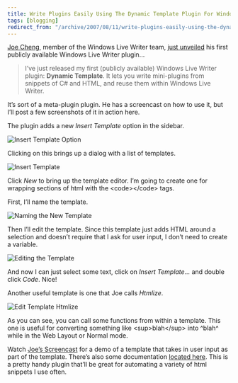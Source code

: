 ```yaml
---
title: Write Plugins Easily Using The Dynamic Template Plugin For Windows Live Writer
tags: [blogging]
redirect_from: "/archive/2007/08/11/write-plugins-easily-using-the-dynamic-template-plugin-for-windows.aspx/"
---
```


[Joe Cheng](http://jcheng.wordpress.com/ "Joe Cheng"), member of the
Windows Live Writer team, [just
unveiled](http://jcheng.wordpress.com/2007/08/10/new-plugin-dynamic-template/ "New plugin: Dynamic Template")
his first publicly available Windows Live Writer plugin...

> I’ve just released my first (publicly available) Windows Live Writer
> plugin: **Dynamic Template**. It lets you write mini-plugins from
> snippets of C# and HTML, and reuse them within Windows Live Writer.

It’s sort of a meta-plugin plugin. He has a screencast on how to use it,
but I’ll post a few screenshots of it in action here.

The plugin adds a new *Insert Template* option in the sidebar.

![Insert Template
Option](https://haacked.com/images/haacked_com/WindowsLiveWriter/BetterBloggingUsingTheDynamicTemplatePlu_A1F5/sshot-1_1.png)

Clicking on this brings up a dialog with a list of templates.

![Insert
Template](https://haacked.com/images/haacked_com/WindowsLiveWriter/BetterBloggingUsingTheDynamicTemplatePlu_A1F5/Insert%20Template_1.png)

Click *New* to bring up the template editor. I’m going to create one for
wrapping sections of html with the \<code\>\</code\> tags.

First, I’ll name the template.

![Naming the New
Template](https://haacked.com/images/haacked_com/WindowsLiveWriter/BetterBloggingUsingTheDynamicTemplatePlu_A1F5/New%20Template_1.png)

Then I’ll edit the template. Since this template just adds HTML around a
selection and doesn’t require that I ask for user input, I don’t need to
create a variable.

![Editing the
Template](https://haacked.com/images/haacked_com/WindowsLiveWriter/BetterBloggingUsingTheDynamicTemplatePlu_A1F5/Edit%20Template%20Code_1.png)

And now I can just select some text, click on *Insert Template...* and
double click *Code*. Nice!

Another useful template is one that Joe calls *Htmlize*.

![Edit Template
Htmlize](https://haacked.com/images/haacked_com/WindowsLiveWriter/BetterBloggingUsingTheDynamicTemplatePlu_A1F5/Edit%20Template%20Htmlize_1.png)

As you can see, you can call some functions from within a template. This
one is useful for converting something like \<sup\>blah\</sup\> into
^blah^ while in the Web Layout or Normal mode.

Watch [Joe’s
Screencast](http://www.joecheng.com/code/DynamicTemplate/screencasts/level4a.swf "Dynamic Template Screencast")
for a demo of a template that takes in user input as part of the
template. There’s also some documentation [located
here](http://www.joecheng.com/code/DynamicTemplate/ "Dynamic Template Documentation"). This
is a pretty handy plugin that’ll be great for automating a variety of
html snippets I use often.
